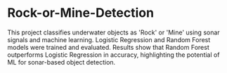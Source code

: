 # Rock-or-Mine-Detection
This project classifies underwater objects as 'Rock' or 'Mine' using sonar signals and machine learning. Logistic Regression and Random Forest models were trained and evaluated. Results show that Random Forest outperforms Logistic Regression in accuracy, highlighting the potential of ML for sonar-based object detection.
